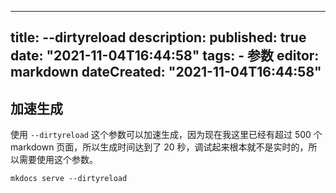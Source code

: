 
---
title: --dirtyreload
description:
published: true
date: "2021-11-04T16:44:58"
tags:
    - 参数
editor: markdown
dateCreated: "2021-11-04T16:44:58"
---

## 加速生成

使用 `--dirtyreload` 这个参数可以加速生成，因为现在我这里已经有超过 500 个 markdown 页面，所以生成时间达到了 20 秒，调试起来根本就不是实时的，所以需要使用这个参数。

```shell
mkdocs serve --dirtyreload
```
